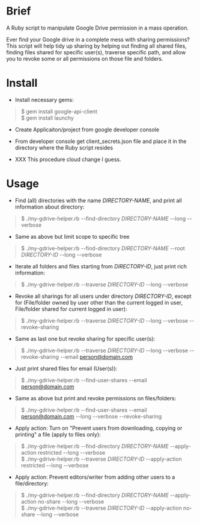 # Brief

A Ruby script to manipulate Google Drive permission in a mass operation.

Ever find your Google drive in a complete mess with sharing permissions? This script will help tidy up sharing by helping out finding all shared files, finding files shared for specific user(s), traverse specific path, and allow you to revoke some or all permissions on those file and folders.

# Install

* Install necessary gems:
> $ gem install google-api-client<br>
> $ gem install launchy

* Create Applicaiton/project from google developer console

* From developer console get client_secrets.json file and place it in the directory where the Ruby script resides

* XXX This procedure cloud change I guess.

# Usage

* Find (all) directories with the name *DIRECTORY-NAME*, and print all information about directory:
> $ ./my-gdrive-helper.rb --find-directory *DIRECTORY-NAME* --long --verbose

* Same as above but limit scope to specific tree
> $ ./my-gdrive-helper.rb --find-directory *DIRECTORY-NAME* --root *DIRECTORY-ID* --long --verbose

* Iterate all folders and files starting from *DIRECTORY-ID*, just print rich information:
> $ ./my-gdrive-helper.rb --traverse *DIRECTORY-ID* --long --verbose

* Revoke all sharings for all users under directory *DIRECTORY-ID*, except for (File/folder owned by user other than the current logged in user, File/folder shared for current logged in user):
> $ ./my-gdrive-helper.rb --traverse *DIRECTORY-ID* --long --verbose --revoke-sharing

* Same as last one but revoke sharing for specific user(s):
> $ ./my-gdrive-helper.rb --traverse *DIRECTORY-ID* --long --verbose --revoke-sharing --email person@domain.com

* Just print shared files for email (User(s)):
> $ ./my-gdrive-helper.rb --find-user-shares --email person@domain.com

* Same as above but print and revoke permissions on files/folders:
> $ ./my-gdrive-helper.rb --find-user-shares --email person@domain.com --long --verbose --revoke-sharing

* Apply action: Turn on "Prevent users from downloading, copying or printing" a file (apply to files only):
> $ ./my-gdrive-helper.rb --find-directory *DIRECTORY-NAME* --apply-action restricted --long --verbose<br>
> $ ./my-gdrive-helper.rb --traverse *DIRECTORY-ID*  --apply-action restricted --long --verbose

* Apply action: Prevent editors/writer from adding other users to a file/directory:
> $ ./my-gdrive-helper.rb --find-directory *DIRECTORY-NAME* --apply-action no-share --long --verbose<br>
> $ ./my-gdrive-helper.rb --traverse *DIRECTORY-ID*  --apply-action no-share --long --verbose
